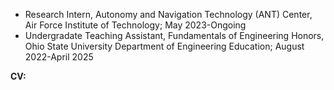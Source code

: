 - Research Intern, Autonomy and Navigation Technology (ANT) Center, Air Force Institute of Technology; May 2023-Ongoing
- Undergradate Teaching Assistant, Fundamentals of Engineering Honors, Ohio State University Department of Engineering Education; August 2022-April 2025

**CV:** 